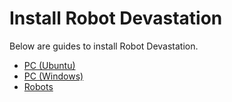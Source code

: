 # Install Robot Devastation

Below are guides to install Robot Devastation.

* [PC (Ubuntu)](install-robot-devastation-ubuntu---pc.md)
* [PC (Windows)](install-robot-devastation-windows---pc.md)
* [Robots](install-robot-devastation---robots.md)
